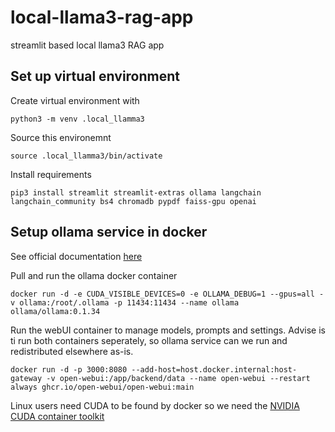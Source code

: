 # local-llama3-rag-app
streamlit based local llama3 RAG app


## Set up virtual environment

Create virtual environment with

    python3 -m venv .local_llamma3

Source this environemnt

    source .local_llamma3/bin/activate

Install requirements

    pip3 install streamlit streamlit-extras ollama langchain langchain_community bs4 chromadb pypdf faiss-gpu openai


## Setup ollama service in docker

See official documentation [here](https://hub.docker.com/r/ollama/ollama)

Pull and run the ollama docker container

    docker run -d -e CUDA_VISIBLE_DEVICES=0 -e OLLAMA_DEBUG=1 --gpus=all -v ollama:/root/.ollama -p 11434:11434 --name ollama ollama/ollama:0.1.34

Run the webUI container to manage models, prompts and settings. Advise is ti run both containers seperately, so ollama service can we run and redistributed elsewhere as-is.

    docker run -d -p 3000:8080 --add-host=host.docker.internal:host-gateway -v open-webui:/app/backend/data --name open-webui --restart always ghcr.io/open-webui/open-webui:main


Linux users need CUDA to be found by docker so we need the [NVIDIA CUDA container toolkit](https://docs.nvidia.com/dgx/nvidia-container-runtime-upgrade/)

